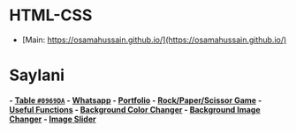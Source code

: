 # HTML-CSS

- [Main: https://osamahussain.github.io/](https://osamahussain.github.io/)

# Saylani

#### **-** [Table `#0969DA`](./Saylani/Assignment-01/) **-** [Whatsapp](./Saylani/Assignment-02/) **-** [Portfolio](./Saylani/Assignment-03/) **-** [Rock/Paper/Scissor Game](./Saylani/Assignment-04/) **-** [Useful Functions](./Saylani/Assignment-05/) **-** [Background Color Changer](./Saylani/Assignment-06/) **-** [Background Image Changer](./Saylani/Assignment-07/) **-** [Image Slider](./Saylani/Assignment-08/)
